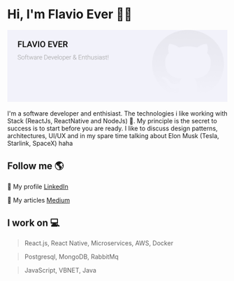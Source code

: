 <!--### Hi there 👋


**flavio-ever/flavio-ever** is a ✨ _special_ ✨ repository because its `README.md` (this file) appears on your GitHub profile.

Here are some ideas to get you started:

- 🔭 I’m currently working on ...
- 🌱 I’m currently learning ...
- 👯 I’m looking to collaborate on ...
- 🤔 I’m looking for help with ...
- 💬 Ask me about ...
- 📫 How to reach me: ...
- 😄 Pronouns: ...
- ⚡ Fun fact: ...
-->

<!-- section - header -->

# Hi, I'm Flavio Ever 👨‍💻

[![](assets/gh-header.png)](assets/gh-header.png)

I'm a software developer and enthisiast. The technologies i like working with Stack (ReactJs, ReactNative and NodeJs) 🦄. My principle is the secret to success is to start before you are ready. I like to discuss design patterns, architectures, UI/UX and in my spare time talking about Elon Musk (Tesla, Starlink, SpaceX) haha

<!-- section - Me -->

## Follow me 🌎

💼 My profile <a href="https://www.linkedin.com/in/flavio-ever/">LinkedIn</a>

📖 My articles <a href="https://medium.com/@flavio.ever">Medium</a>

<!-- section - skills -->

## I work on 💻

> React.js, React Native, Microservices, AWS, Docker

> Postgresql, MongoDB, RabbitMq

> JavaScript, VBNET, Java
